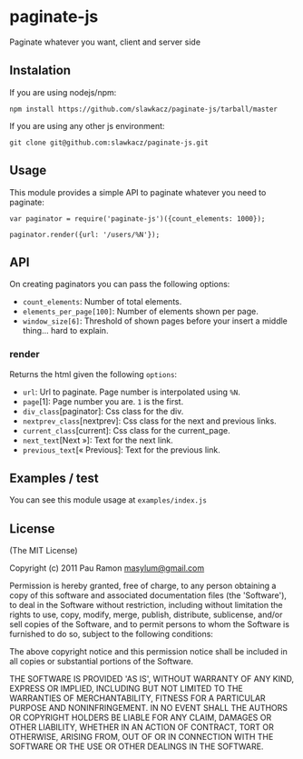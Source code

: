 # paginate-js
Paginate whatever you want, client and server side

## Instalation

If you are using nodejs/npm:

    npm install https://github.com/slawkacz/paginate-js/tarball/master

If you are using any other js environment:

    git clone git@github.com:slawkacz/paginate-js.git

## Usage

This module provides a simple API to paginate whatever you need to paginate:

    var paginator = require('paginate-js')({count_elements: 1000});

    paginator.render({url: '/users/%N'});

## API

On creating paginators you can pass the following options:

* `count_elements`: Number of total elements.
* `elements_per_page[100]`: Number of elements shown per page.
* `window_size[6]`: Threshold of shown pages before your insert a middle thing... hard to explain.

### render

Returns the html given the following `options`:

* `url`: Url to paginate. Page number is interpolated using `%N`.
* `page`[1]: Page number you are. `1` is the first.
* `div_class`[paginator]: Css class for the div.
* `nextprev_class`[nextprev]: Css class for the next and previous links.
* `current_class`[current]: Css class for the current_page.
* `next_text`[Next »]: Text for the next link.
* `previous_text`[« Previous]: Text for the previous link.

## Examples / test

You can see this module usage at `examples/index.js`

## License

(The MIT License)

Copyright (c) 2011 Pau Ramon <masylum@gmail.com>

Permission is hereby granted, free of charge, to any person obtaining a copy of this software and associated documentation files (the 'Software'), to deal in the Software without restriction, including without limitation the rights to use, copy, modify, merge, publish, distribute, sublicense, and/or sell copies of the Software, and to permit persons to whom the Software is furnished to do so, subject to the following conditions:

The above copyright notice and this permission notice shall be included in all copies or substantial portions of the Software.

THE SOFTWARE IS PROVIDED 'AS IS', WITHOUT WARRANTY OF ANY KIND, EXPRESS OR IMPLIED, INCLUDING BUT NOT LIMITED TO THE WARRANTIES OF MERCHANTABILITY, FITNESS FOR A PARTICULAR PURPOSE AND NONINFRINGEMENT. IN NO EVENT SHALL THE AUTHORS OR COPYRIGHT HOLDERS BE LIABLE FOR ANY CLAIM, DAMAGES OR OTHER LIABILITY, WHETHER IN AN ACTION OF CONTRACT, TORT OR OTHERWISE, ARISING FROM, OUT OF OR IN CONNECTION WITH THE SOFTWARE OR THE USE OR OTHER DEALINGS IN THE SOFTWARE.
